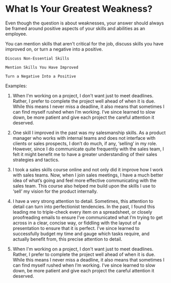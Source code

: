 # What Is Your Greatest Weakness?

Even though the question is about weaknesses, your answer should always be framed around positive aspects of your skills and abilities as an employee.

You can mention skills that aren't critical for the job, discuss skills you have improved on, or turn a negative into a positive. 

```
Discuss Non-Essential Skills

Mention Skills You Have Improved

Turn a Negative Into a Positive

```

Examples:

1. When I'm working on a project, I don't want just to meet deadlines. Rather, I prefer to complete the project well ahead of when it is due. While this means I never miss a deadline, it also means that sometimes I can find myself rushed when I’m working. I’ve since learned to slow down, be more patient and give each project the careful attention it deserved.

2. One skill I improved in the past was my salesmanship skills. As a product manager who works with internal teams and does not interface with clients or sales prospects, I don’t do much, if any, ‘selling’ in my role. However, since I do communicate quite frequently with the sales team, I felt it might benefit me to have a greater understanding of their sales strategies and tactics.

3. I took a sales skills course online and not only did it improve how I work with sales teams. Now, when I join sales meetings, I have a much better idea of what’s going and feel more effective communicating with the sales team. This course also helped me build upon the skills I use to ‘sell’ my vision for the product internally.

4. I have a very strong attention to detail. Sometimes, this attention to detail can turn into perfectionist tendencies. In the past, I found this leading me to triple-check every item on a spreadsheet, or closely proofreading emails to ensure I’ve communicated what I’m trying to get across in a clear, concise way, or fiddling with the layout of a presentation to ensure that it is perfect. I’ve since learned to successfully budget my time and gauge which tasks require, and actually benefit from, this precise attention to detail.

5. When I'm working on a project, I don't want just to meet deadlines. Rather, I prefer to complete the project well ahead of when it is due. While this means I never miss a deadline, it also means that sometimes I can find myself rushed when I’m working. I’ve since learned to slow down, be more patient and give each project the careful attention it deserved.

